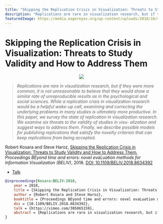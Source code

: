 ```yaml
---
title: "Skipping the Replication Crisis in Visualization: Threats to Study Validity and How to Address Them"
description: "Replications are rare in visualization research, but if they were more common, it is not unreasonable to believe that they would show a similar rate of unreproducible results as in the psychological and social sciences. While a replication crisis in visualization research would be a helpful wake-up call, examining and correcting the underlying problems in many studies is ultimately more productive.  In this paper, we survey the state of replication in visualization research. We examine six threats to the validity of studies in visu- alization and suggest ways to address them. Finally, we describe possible models for publishing replications that satisfy the novelty criterion that can keep replications from being accepted."
featuredImage: https://media.eagereyes.org/wp-content/uploads/2018/10/skipping-replication-crisis.jpg
---
```


# Skipping the Replication Crisis in Visualization: Threats to Study Validity and How to Address Them

<p align="center"><img src="https://media.eagereyes.org/wp-content/uploads/2018/10/skipping-replication-crisis.jpg" /></p>

> _Replications are rare in visualization research, but if they were more common, it is not unreasonable to believe that they would show a similar rate of unreproducible results as in the psychological and social sciences. While a replication crisis in visualization research would be a helpful wake-up call, examining and correcting the underlying problems in many studies is ultimately more productive.  In this paper, we survey the state of replication in visualization research. We examine six threats to the validity of studies in visu- alization and suggest ways to address them. Finally, we describe possible models for publishing replications that satisfy the novelty criterion that can keep replications from being accepted._

Robert Kosara and Steve Haroz, <a href="https://media.eagereyes.org/papers/2018/Kosara-BELIV-2018.pdf" target="_blank">Skipping the Replication Crisis in Visualization: Threats to Study Validity and How to Address Them</a>, _Proceedings BEyond time and errors: novel evaLuation methods for Information Visualization (BELIV)_, 2018. <a href="https://dx.doi.org/10.1109/BELIV.2018.8634392" target="_new">DOI: 10.1109/BELIV.2018.8634392</a>

- <a href="https://vimeo.com/305865159">Talk</a>

```bibtex
@inproceedings{Kosara:BELIV:2018,
	year = 2018,
	title = {Skipping the Replication Crisis in Visualization: Threats to Study Validity and How to Address Them},
	author = {Robert Kosara and Steve Haroz},
	booktitle = {Proceedings BEyond time and errors: novel evaLuation methods for Information Visualization (BELIV)},
	doi = {10.1109/BELIV.2018.8634392},
	talk = {https://vimeo.com/305865159},
	abstract = {Replications are rare in visualization research, but if they were more common, it is not unreasonable to believe that they would show a similar rate of unreproducible results as in the psychological and social sciences. While a replication crisis in visualization research would be a helpful wake-up call, examining and correcting the underlying problems in many studies is ultimately more productive.  In this paper, we survey the state of replication in visualization research. We examine six threats to the validity of studies in visu- alization and suggest ways to address them. Finally, we describe possible models for publishing replications that satisfy the novelty criterion that can keep replications from being accepted.},
}
```

